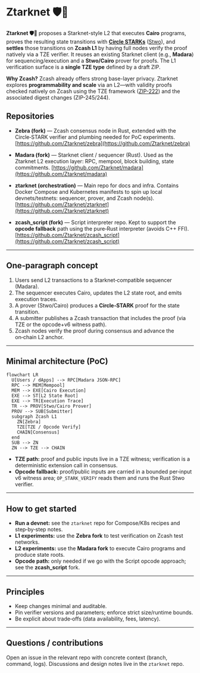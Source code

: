 # Ztarknet 🛡️🐺

**Ztarknet 🛡️🐺** proposes a Starknet-style L2 that executes **Cairo** programs, proves the resulting state transitions with [**Circle STARKs**](https://eprint.iacr.org/2024/278) ([Stwo](https://github.com/starkware-libs/stwo-cairo)), and **settles** those transitions on **Zcash L1** by having full nodes verify the proof natively via a TZE verifier. It reuses an existing Starknet client (e.g., **Madara**) for sequencing/execution and a **Stwo/Cairo** prover for proofs. The L1 verification surface is a **single TZE type** defined by a draft ZIP.

**Why Zcash?** Zcash already offers strong base-layer privacy. Ztarknet explores **programmability and scale** via an L2—with validity proofs checked natively on Zcash using the TZE framework ([ZIP-222](https://zips.z.cash/zip-0222)) and the associated digest changes (ZIP-245/244).

## Repositories

* **Zebra (fork)** — Zcash consensus node in Rust, extended with the Circle‑STARK verifier and plumbing needed for PoC experiments.
  [https://github.com/Ztarknet/zebra](https://github.com/Ztarknet/zebra)

* **Madara (fork)** — Starknet client / sequencer (Rust). Used as the Ztarknet L2 execution layer: RPC, mempool, block building, state commitments.
  [https://github.com/Ztarknet/madara](https://github.com/Ztarknet/madara)

* **ztarknet (orchestration)** — Main repo for docs and infra. Contains Docker Compose and Kubernetes manifests to spin up local devnets/testnets: sequencer, prover, and Zcash node(s).
  [https://github.com/Ztarknet/ztarknet](https://github.com/Ztarknet/ztarknet)

* **zcash_script (fork)** — Script interpreter repo. Kept to support the **opcode fallback** path using the pure‑Rust interpreter (avoids C++ FFI).
  [https://github.com/Ztarknet/zcash_script](https://github.com/Ztarknet/zcash_script)

---

## One‑paragraph concept

1. Users send L2 transactions to a Starknet‑compatible sequencer (Madara).
2. The sequencer executes Cairo, updates the L2 state root, and emits execution traces.
3. A prover (Stwo/Cairo) produces a **Circle‑STARK** proof for the state transition.
4. A submitter publishes a Zcash transaction that includes the proof (via TZE or the opcode+v6 witness path).
5. Zcash nodes verify the proof during consensus and advance the on‑chain L2 anchor.

---

## Minimal architecture (PoC)

```mermaid
flowchart LR
  U[Users / dApps] --> RPC[Madara JSON-RPC]
  RPC --> MEM[Mempool]
  MEM --> EXE[Cairo Execution]
  EXE --> ST[L2 State Root]
  EXE --> TR[Execution Trace]
  TR --> PROV[Stwo/Cairo Prover]
  PROV --> SUB[Submitter]
  subgraph Zcash L1
    ZN[Zebra]
    TZE[TZE / Opcode Verify]
    CHAIN[Consensus]
  end
  SUB --> ZN
  ZN --> TZE --> CHAIN
```

* **TZE path:** proof and public inputs live in a TZE witness; verification is a deterministic extension call in consensus.
* **Opcode fallback:** proof/public inputs are carried in a bounded per‑input v6 witness area; `OP_STARK_VERIFY` reads them and runs the Rust Stwo verifier.

---

## How to get started

* **Run a devnet:** see the `ztarknet` repo for Compose/K8s recipes and step‑by‑step notes.
* **L1 experiments:** use the **Zebra fork** to test verification on Zcash test networks.
* **L2 experiments:** use the **Madara fork** to execute Cairo programs and produce state roots.
* **Opcode path:** only needed if we go with the Script opcode approach; see the **zcash_script** fork.

---

## Principles

* Keep changes minimal and auditable.
* Pin verifier versions and parameters; enforce strict size/runtime bounds.
* Be explicit about trade‑offs (data availability, fees, latency).

---

## Questions / contributions

Open an issue in the relevant repo with concrete context (branch, command, logs).
Discussions and design notes live in the `ztarknet` repo.
